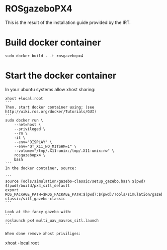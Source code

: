 # ROSgazeboPX4
This is the result of the installation guide provided by the IRT.

# Build docker container
```
sudo docker build . -t rosgazebopx4
```

# Start the docker container

In your ubuntu systems allow xhost sharing:

````
xhost +local:root
```
Then, start docker container using: (see http://wiki.ros.org/docker/Tutorials/GUI)
```
sudo docker run \
    --net=host \  
    --privileged \     
    --rm \
    -it \   
    --env="DISPLAY" \    
    --env="QT_X11_NO_MITSHM=1" \   
    --volume="/tmp/.X11-unix:/tmp/.X11-unix:rw" \
    rosgazebopx4 \
    bash
```
In the docker container, source: 

```
source Tools/simulation/gazebo-classic/setup_gazebo.bash $(pwd) $(pwd)/build/px4_sitl_default
export ROS_PACKAGE_PATH=$ROS_PACKAGE_PATH:$(pwd):$(pwd)/Tools/simulation/gazebo-classic/sitl_gazebo-classic
```

Look at the fancy gazebo with:
```
roslaunch px4 multi_uav_mavros_sitl.launch
```

When done remove xhost priviliges: 
````
xhost -local:root
```